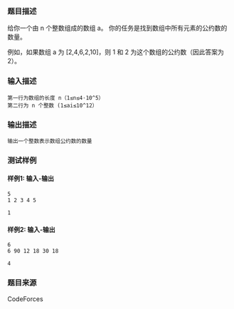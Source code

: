 ### 题目描述

给你一个由 n 个整数组成的数组 a。 你的任务是找到数组中所有元素的公约数的数量。 

例如，如果数组 a 为 [2,4,6,2,10]，则 1 和 2 为这个数组的公约数（因此答案为2）。

### 输入描述

```
第一行为数组的长度 n（1≤n≤4⋅10^5）
第二行为 n 个整数 (1≤ai≤10^12）
```

### 输出描述

```
输出一个整数表示数组公约数的数量
```

### 测试样例

#### 样例1: 输入-输出

```
5
1 2 3 4 5
```

```
1
```

#### 样例2: 输入-输出

```
6
6 90 12 18 30 18
```

```
4
```

### 题目来源

CodeForces
